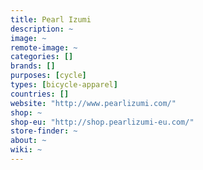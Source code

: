 ```yaml
---
title: Pearl Izumi
description: ~
image: ~
remote-image: ~
categories: []
brands: []
purposes: [cycle]
types: [bicycle-apparel]
countries: []
website: "http://www.pearlizumi.com/"
shop: ~
shop-eu: "http://shop.pearlizumi-eu.com/"
store-finder: ~
about: ~
wiki: ~
---
```

